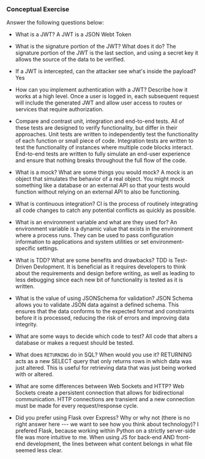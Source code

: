 ### Conceptual Exercise

Answer the following questions below:

- What is a JWT?
A JWT is a JSON Webt Token

- What is the signature portion of the JWT?  What does it do?
The signature portion of the JWT is the last section, and using a secret key it allows the source of the data to be verified.

- If a JWT is intercepted, can the attacker see what's inside the payload?
Yes

- How can you implement authentication with a JWT?  Describe how it works at a high level.
Once a user is logged in, each subsequent request will include the generated JWT and allow user access to routes or services that require authorization.

- Compare and contrast unit, integration and end-to-end tests.
All of these tests are designed to verify functionality, but differ in their approaches. Unit tests are written to independently test the functionality of each function or small piece of code. Integration tests are written to test the functionality of instances where multiple code blocks interact. End-to-end tests are written to fully simulate an end-user experience and ensure that nothing breaks throughout the full flow of the code.

- What is a mock? What are some things you would mock?
A mock is an object that simulates the behavior of a real object. You might mock something like a database or an external API so that your tests would function without relying on an external API to also be functioning.

- What is continuous integration?
CI is the process of routinely integrating all code changes to catch any potential conflicts as quickly as possible.

- What is an environment variable and what are they used for?
An environment variable is a dynamic value that exists in the environment where a process runs. They can be used to pass configuration information to applications and system utilities or set environment-specific settings.

- What is TDD? What are some benefits and drawbacks?
TDD is Test-Driven Devlopment. It is beneficial as it requires developers to think about the requirements and design before writing, as well as leading to less debugging since each new bit of functionality is tested as it is written.

- What is the value of using JSONSchema for validation?
JSON Schema allows you to validate JSON data against a defined schema. This ensures that the data conforms to the expected format and constraints before it is processed, reducing the risk of errors and improving data integrity.

- What are some ways to decide which code to test?
All code that alters a database or makes a request should be tested.

- What does `RETURNING` do in SQL? When would you use it?
RETURNING acts as a new SELECT query that only returns rows in which data was just altered. This is useful for retrieving data that was just being worked with or altered.

- What are some differences between Web Sockets and HTTP?
Web Sockets create a persistent connection that allows for bidirectional communication. HTTP connections are transient and a new connection must be made for every request/response cycle.

- Did you prefer using Flask over Express? Why or why not (there is no right
  answer here --- we want to see how you think about technology)?
I prefered Flask, because working within Python on a strictly server-side file was more intuitive to me. When using JS for back-end AND front-end development, the lines between what content belongs in what file seemed less clear.